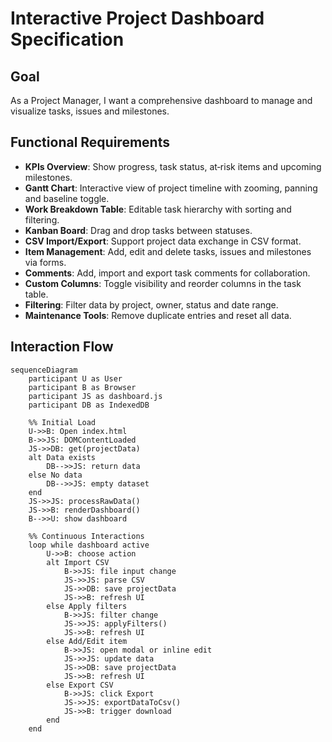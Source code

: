 # Interactive Project Dashboard Specification

## Goal
As a Project Manager, I want a comprehensive dashboard to manage and visualize tasks, issues and milestones.

## Functional Requirements
- **KPIs Overview**: Show progress, task status, at‑risk items and upcoming milestones.
- **Gantt Chart**: Interactive view of project timeline with zooming, panning and baseline toggle.
- **Work Breakdown Table**: Editable task hierarchy with sorting and filtering.
- **Kanban Board**: Drag and drop tasks between statuses.
- **CSV Import/Export**: Support project data exchange in CSV format.
- **Item Management**: Add, edit and delete tasks, issues and milestones via forms.
- **Comments**: Add, import and export task comments for collaboration.
- **Custom Columns**: Toggle visibility and reorder columns in the task table.
- **Filtering**: Filter data by project, owner, status and date range.
- **Maintenance Tools**: Remove duplicate entries and reset all data.

## Interaction Flow
```mermaid
sequenceDiagram
    participant U as User
    participant B as Browser
    participant JS as dashboard.js
    participant DB as IndexedDB

    %% Initial Load
    U->>B: Open index.html
    B->>JS: DOMContentLoaded
    JS->>DB: get(projectData)
    alt Data exists
        DB-->>JS: return data
    else No data
        DB-->>JS: empty dataset
    end
    JS->>JS: processRawData()
    JS->>B: renderDashboard()
    B-->>U: show dashboard

    %% Continuous Interactions
    loop while dashboard active
        U->>B: choose action
        alt Import CSV
            B->>JS: file input change
            JS->>JS: parse CSV
            JS->>DB: save projectData
            JS->>B: refresh UI
        else Apply filters
            B->>JS: filter change
            JS->>JS: applyFilters()
            JS->>B: refresh UI
        else Add/Edit item
            B->>JS: open modal or inline edit
            JS->>JS: update data
            JS->>DB: save projectData
            JS->>B: refresh UI
        else Export CSV
            B->>JS: click Export
            JS->>JS: exportDataToCsv()
            JS->>B: trigger download
        end
    end
```
